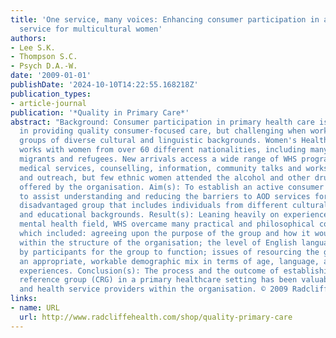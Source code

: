 ```yaml
---
title: 'One service, many voices: Enhancing consumer participation in a primary health
  service for multicultural women'
authors:
- Lee S.K.
- Thompson S.C.
- Psych D.A.-W.
date: '2009-01-01'
publishDate: '2024-10-10T14:22:55.168218Z'
publication_types:
- article-journal
publication: '*Quality in Primary Care*'
abstract: "Background: Consumer participation in primary health care is important
  in providing quality consumer-focused care, but challenging when working with disadvantaged
  groups of diverse cultural and linguistic backgrounds. Women's Health Services (WHS)
  works with women from over 60 different nationalities, including many newly arrived
  migrants and refugees. New arrivals access a wide range of WHS programmes including
  medical services, counselling, information, community talks and workshops, referral,
  and outreach, but few ethnic women attended the alcohol and other drug (AOD) services
  offered by the organisation. Aim(s): To establish an active consumer reference group
  to assist understanding and reducing the barriers to AOD services for a heterogeneous
  disadvantaged group that includes individuals from different cultural, language
  and educational backgrounds. Result(s): Leaning heavily on experiences from the
  mental health field, WHS overcame many practical and philosophical considerations
  which included: agreeing upon the purpose of the group and how it would operate
  within the structure of the organisation; the level of English language required
  by participants for the group to function; issues of resourcing the group; and ensuring
  an appropriate, workable demographic mix in terms of age, language, and migration
  experiences. Conclusion(s): The process and the outcome of establishing a consumer
  reference group (CRG) in a primary healthcare setting has been valuable for consumers'
  and health service providers within the organisation. © 2009 Radcliffe Publishing."
links:
- name: URL
  url: http://www.radcliffehealth.com/shop/quality-primary-care
---
```

